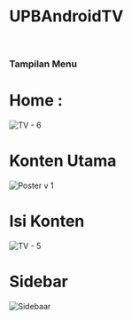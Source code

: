 ﻿# UPBAndroidTV
<br>
<h3> Tampilan Menu </h3>

# Home :
![TV - 6](https://github.com/riosaputra17/UpbAndroidTvLeanback/assets/92787567/2be8bf29-12db-45c5-9229-6e227dd22977.png)

# Konten Utama
![Poster v 1](https://github.com/riosaputra17/UpbAndroidTvLeanback/assets/92787567/81abdee7-1c94-4691-b217-bcb377fac661)

# Isi Konten
![TV - 5]([https://github.com/riosaputra17/UpbAndroidTvLeanback/assets/92787567/6a15d194-90a7-4115-bba5-134f37d2f249](https://github.com/Dawelly/HondabikeTV/blob/master/kontendua.png))

# Sidebar
![Sidebaar](https://github.com/riosaputra17/UpbAndroidTvLeanback/assets/92787567/8198f2e8-99d4-40e2-82de-9883d2c1e6ed)




